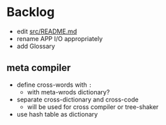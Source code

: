 # Backlog

- edit [src/README.md](src/README.md)
- rename APP I/O appropriately
- add Glossary



## meta compiler
- define cross-words with `:`
  - with meta-wrods dictionary?
- separate cross-dictionary and cross-code
  - will be used for cross compiler or tree-shaker
- use hash table as dictionary